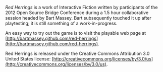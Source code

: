 *Red Herrings* is a work of Interactive Fiction written by
participants of the 2012 Open Source Bridge Conference
during a 1.5 hour collaborative session headed by Bart
Massey. Bart subsequently touched it up after playtesting;
it is still something of a work-in-progress.

An easy way to try out the game is to visit the playable web
page at
[http://bartmassey.github.com/red-herrings](http://bartmassey.github.com/red-herrings).

Red Herrings is released under the Creative Commons
Attribution 3.0 United States license:
[http://creativecommons.org/licenses/by/3.0/us](http://creativecommons.org/licenses/by/3.0/us).
